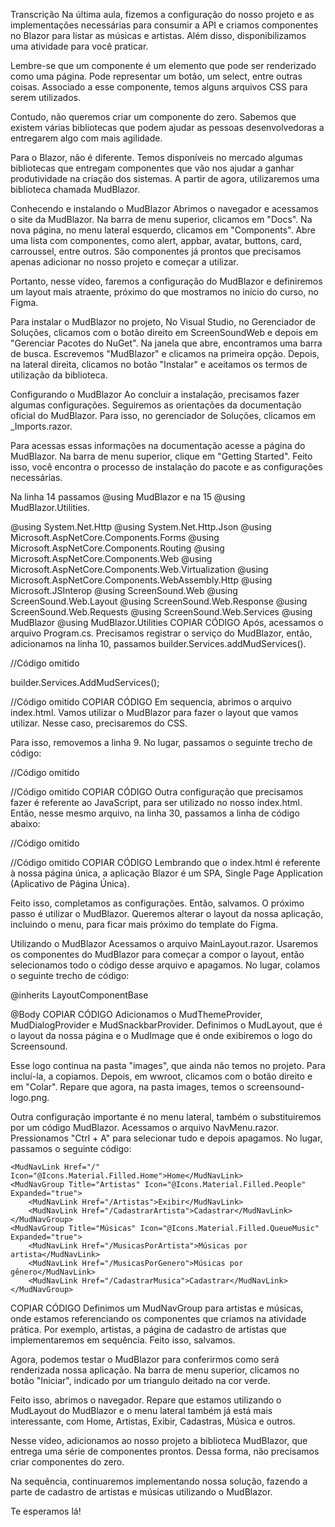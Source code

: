 ﻿Transcrição
Na última aula, fizemos a configuração do nosso projeto e as implementações necessárias para consumir a API e criamos componentes no Blazor para listar as músicas e artistas. Além disso, disponibilizamos uma atividade para você praticar.

Lembre-se que um componente é um elemento que pode ser renderizado como uma página. Pode representar um botão, um select, entre outras coisas. Associado a esse componente, temos alguns arquivos CSS para serem utilizados.

Contudo, não queremos criar um componente do zero. Sabemos que existem várias bibliotecas que podem ajudar as pessoas desenvolvedoras a entregarem algo com mais agilidade.

Para o Blazor, não é diferente. Temos disponíveis no mercado algumas bibliotecas que entregam componentes que vão nos ajudar a ganhar produtividade na criação dos sistemas. A partir de agora, utilizaremos uma biblioteca chamada MudBlazor.

Conhecendo e instalando o MudBlazor
Abrimos o navegador e acessamos o site da MudBlazor. Na barra de menu superior, clicamos em "Docs". Na nova página, no menu lateral esquerdo, clicamos em "Components". Abre uma lista com componentes, como alert, appbar, avatar, buttons, card, carroussel, entre outros. São componentes já prontos que precisamos apenas adicionar no nosso projeto e começar a utilizar.

Portanto, nesse vídeo, faremos a configuração do MudBlazor e definiremos um layout mais atraente, próximo do que mostramos no início do curso, no Figma.

Para instalar o MudBlazor no projeto, No Visual Studio, no Gerenciador de Soluções, clicamos com o botão direito em ScreenSoundWeb e depois em "Gerenciar Pacotes do NuGet". Na janela que abre, encontramos uma barra de busca. Escrevemos "MudBlazor" e clicamos na primeira opção. Depois, na lateral direita, clicamos no botão "Instalar" e aceitamos os termos de utilização da biblioteca.

Configurando o MudBlazor
Ao concluir a instalação, precisamos fazer algumas configurações. Seguiremos as orientações da documentação oficial do MudBlazor. Para isso, no gerenciador de Soluções, clicamos em _Imports.razor.

Para acessas essas informações na documentação acesse a página do MudBlazor. Na barra de menu superior, clique em "Getting Started". Feito isso, você encontra o processo de instalação do pacote e as configurações necessárias.

Na linha 14 passamos @using MudBlazor e na 15 @using MudBlazor.Utilities.

@using System.Net.Http
@using System.Net.Http.Json
@using Microsoft.AspNetCore.Components.Forms
@using Microsoft.AspNetCore.Components.Routing
@using Microsoft.AspNetCore.Components.Web
@using Microsoft.AspNetCore.Components.Web.Virtualization
@using Microsoft.AspNetCore.Components.WebAssembly.Http
@using Microsoft.JSInterop
@using ScreenSound.Web
@using ScreenSound.Web.Layout
@using ScreenSound.Web.Response
@using ScreenSound.Web.Requests
@using ScreenSound.Web.Services
@using MudBlazor
@using MudBlazor.Utilities
COPIAR CÓDIGO
Após, acessamos o arquivo Program.cs. Precisamos registrar o serviço do MudBlazor, então, adicionamos na linha 10, passamos builder.Services.addMudServices().

//Código omitido

builder.Services.AddMudServices();

//Código omitido
COPIAR CÓDIGO
Em sequencia, abrimos o arquivo index.html. Vamos utilizar o MudBlazor para fazer o layout que vamos utilizar. Nesse caso, precisaremos do CSS.

Para isso, removemos a linha 9. No lugar, passamos o seguinte trecho de código:

//Código omitido

<link href="_content/MudBlazor/MudBlazor.min.css" rel="stylesheet" />

//Código omitido
COPIAR CÓDIGO
Outra configuração que precisamos fazer é referente ao JavaScript, para ser utilizado no nosso index.html. Então, nesse mesmo arquivo, na linha 30, passamos a linha de código abaixo:

//Código omitido

<script src="_content/MudBlazor/MudBlazor.min.js"></script>

//Código omitido
COPIAR CÓDIGO
Lembrando que o index.html é referente à nossa página única, a aplicação Blazor é um SPA, Single Page Application (Aplicativo de Página Única).

Feito isso, completamos as configurações. Então, salvamos. O próximo passo é utilizar o MudBlazor. Queremos alterar o layout da nossa aplicação, incluindo o menu, para ficar mais próximo do template do Figma.

Utilizando o MudBlazor
Acessamos o arquivo MainLayout.razor. Usaremos os componentes do MudBlazor para começar a compor o layout, então selecionamos todo o código desse arquivo e apagamos. No lugar, colamos o seguinte trecho de código:

@inherits LayoutComponentBase

<MudThemeProvider />
<MudDialogProvider />
<MudSnackbarProvider />

<MudLayout>
    <MudAppBar Color="Color.Surface" Fixed="true" Elevation="2">
        <MudImage Src="images/screensound-logo.png"></MudImage>
    </MudAppBar>
    <MudDrawer Open="true" ClipMode="DrawerClipMode.Always" Elevation="2">
        <NavMenu></NavMenu>
    </MudDrawer>
    <MudMainContent>
        @Body
    </MudMainContent>
</MudLayout>
COPIAR CÓDIGO
Adicionamos o MudThemeProvider, MudDialogProvider e MudSnackbarProvider. Definimos o MudLayout, que é o layout da nossa página e o MudImage que é onde exibiremos o logo do Screensound.

Esse logo continua na pasta "images", que ainda não temos no projeto. Para incluí-la, a copiamos. Depois, em wwroot, clicamos com o botão direito e em "Colar". Repare que agora, na pasta images, temos o screensound-logo.png.

Outra configuração importante é no menu lateral, também o substituiremos por um código MudBlazor. Acessamos o arquivo NavMenu.razor. Pressionamos "Ctrl + A" para selecionar tudo e depois apagamos. No lugar, passamos o seguinte código:

<MudNavMenu Class="mud-width-full mt-4">

    <MudNavLink Href="/" Icon="@Icons.Material.Filled.Home">Home</MudNavLink>
    <MudNavGroup Title="Artistas" Icon="@Icons.Material.Filled.People" Expanded="true">
        <MudNavLink Href="/Artistas">Exibir</MudNavLink>
        <MudNavLink Href="/CadastrarArtista">Cadastrar</MudNavLink>
    </MudNavGroup>
    <MudNavGroup Title="Músicas" Icon="@Icons.Material.Filled.QueueMusic" Expanded="true">
        <MudNavLink Href="/MusicasPorArtista">Músicas por artista</MudNavLink>
        <MudNavLink Href="/MusicasPorGenero">Músicas por gênero</MudNavLink>
        <MudNavLink Href="/CadastrarMusica">Cadastrar</MudNavLink>
    </MudNavGroup>
</MudNavMenu>
COPIAR CÓDIGO
Definimos um MudNavGroup para artistas e músicas, onde estamos referenciando os componentes que criamos na atividade prática. Por exemplo, artistas, a página de cadastro de artistas que implementaremos em sequência. Feito isso, salvamos.

Agora, podemos testar o MudBlazor para conferirmos como será renderizada nossa aplicação. Na barra de menu superior, clicamos no botão "Iniciar", indicado por um triangulo deitado na cor verde.

Feito isso, abrimos o navegador. Repare que estamos utilizando o MudLayout do MudBlazor e o menu lateral também já está mais interessante, com Home, Artistas, Exibir, Cadastras, Música e outros.

Nesse vídeo, adicionamos ao nosso projeto a biblioteca MudBlazor, que entrega uma série de componentes prontos. Dessa forma, não precisamos criar componentes do zero.

Na sequência, continuaremos implementando nossa solução, fazendo a parte de cadastro de artistas e músicas utilizando o MudBlazor.

Te esperamos lá!